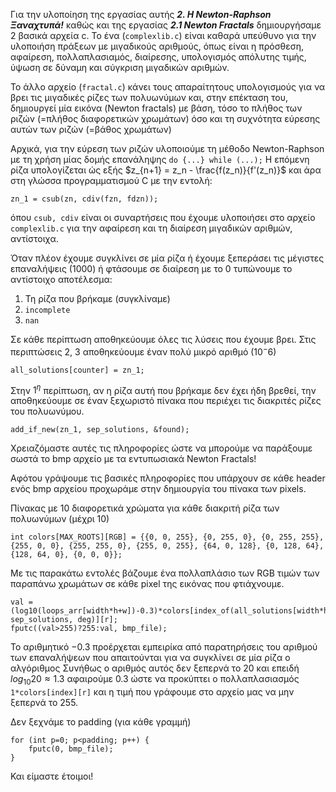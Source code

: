 Για την υλοποίηση της εργασίας αυτής ***2. Η Newton-Raphson Ξαναχτυπά!*** καθώς και της εργασίας ***2.1 Newton Fractals*** δημιουργήσαμε 2 βασικά αρχεία c. Το ένα (`complexlib.c`) είναι καθαρά υπεύθυνο για την υλοποιήση πράξεων με μιγαδικούς αριθμούς, όπως είναι η πρόσθεση, αφαίρεση, πολλαπλασιαμός, διαίρεσης, υπολογισμός απόλυτης τιμής, ύψωση σε δύναμη και σύγκριση μιγαδικών αριθμών.

Το άλλο αρχείο (`fractal.c`) κάνει τους απαραίτητους υπολογισμούς για να βρει τις μιγαδικές ρίζες των πολυωνύμων και, στην επέκταση του, δημιουργεί μία εικόνα (Newton fractals) με βάση, τόσο το πλήθος των ριζών (=πλήθος διαφορετικών χρωμάτων) όσο και τη συχνότητα εύρεσης αυτών των ριζών (=βάθος χρωμάτων)

Αρχικά, για την εύρεση των ριζών υλοποιούμε τη μέθοδο Newton-Raphson με τη χρήση μίας δομής επανάληψης ```do {...} while (...);``` Η επόμενη ρίζα υπολογίζεται ώς εξής
$z_{n+1} = z_n - \frac{f(z_n)}{f'(z_n)}$
και άρα στη γλώσσα προγραμματισμού C με την εντολή:
```
zn_1 = csub(zn, cdiv(fzn, fdzn));
``` 
όπου ```csub, cdiv``` είναι οι συναρτήσεις που έχουμε υλοποιήσει στο αρχείο ```complexlib.c``` για την αφαίρεση και τη διαίρεση μιγαδικών αριθμών, αντίστοιχα. 

Όταν πλέον έχουμε συγκλίνει σε μία ρίζα ή έχουμε ξεπεράσει τις μέγιστες επαναλήψεις ($1000$) ή φτάσουμε σε διαίρεση με το $0$ τυπώνουμε το αντίστοιχο αποτέλεσμα:
1. Τη ρίζα που βρήκαμε (συγκλίναμε)
2. `incomplete`
3. `nan`

Σε κάθε περίπτωση αποθηκεύουμε όλες τις λύσεις που έχουμε βρει. Στις περιπτώσεις 2, 3 αποθηκεύουμε έναν πολύ μικρό αριθμό ($10^-6$)

`all_solutions[counter] = zn_1;`

Στην $1^η$ περίπτωση, αν η ρίζα αυτή που βρήκαμε δεν έχει ήδη βρεθεί, την αποθηκεύουμε σε έναν ξεχωριστό πίνακα που περιέχει τις διακριτές ρίζες του πολυωνύμου.

`add_if_new(zn_1, sep_solutions, &found);`

Χρειαζόμαστε αυτές τις πληροφορίες ώστε να μπορούμε να παράξουμε σωστά το bmp αρχείο με τα εντυπωσιακά Newton Fractals!

Αφότου γράψουμε τις βασικές πληροφορίες που υπάρχουν σε κάθε header ενός bmp αρχείου προχωράμε στην δημιουργία του πίνακα των pixels.

Πίνακας με 10 διαφορετικά χρώματα για κάθε διακριτή ρίζα των πολυωνύμων (μέχρι 10)
```
int colors[MAX_ROOTS][RGB] = {{0, 0, 255}, {0, 255, 0}, {0, 255, 255}, {255, 0, 0}, {255, 255, 0}, {255, 0, 255}, {64, 0, 128}, {0, 128, 64}, {128, 64, 0}, {0, 0, 0}};
```

Με τις παρακάτω εντολές βάζουμε ένα πολλαπλάσιο των RGB τιμών των παραπάνω χρωμάτων σε κάθε pixel της εικόνας που φτιάχνουμε.

```
val = (log10(loops_arr[width*h+w])-0.3)*colors[index_of(all_solutions[width*h+w], sep_solutions, deg)][r];
fputc((val>255)?255:val, bmp_file);
```

Το αριθμητικό $-0.3$ προέρχεται εμπειρίκα από παρατηρήσεις του αριθμού των επαναλήψεων που απαιτούνται για να συγκλίνει σε μία ρίζα ο αλγόριθμος
Συνήθως ο αριθμός αυτός δεν ξεπερνά το $20$ και επειδή $log_{10}20 \approx 1.3$ αφαιρούμε $0.3$ ώστε να προκύπτει ο πολλαπλασιασμός `1*colors[index][r]` και η τιμή που γράφουμε στο αρχείο μας να μην ξεπερνά το $255$.



Δεν ξεχνάμε το padding (για κάθε γραμμή)
```
for (int p=0; p<padding; p++) {
    fputc(0, bmp_file);
}
```
Και είμαστε έτοιμοι!